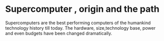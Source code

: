 
# Supercomputer , origin and the path


Supercomputers are the best performing computers of the humankind technology history till today. 
The hardware, size,technology base, power and even budgets have been changed dramatically.